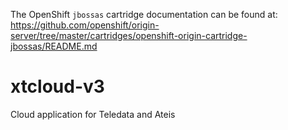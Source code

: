 The OpenShift `jbossas` cartridge documentation can be found at:
https://github.com/openshift/origin-server/tree/master/cartridges/openshift-origin-cartridge-jbossas/README.md

# xtcloud-v3
Cloud application for Teledata and Ateis

